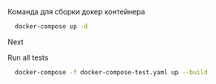 Команда для сборки докер контейнера
```sh
  docker-compose up -d
```
Next

Run all tests
```sh
  docker-compose -f docker-compose-test.yaml up --build
```
